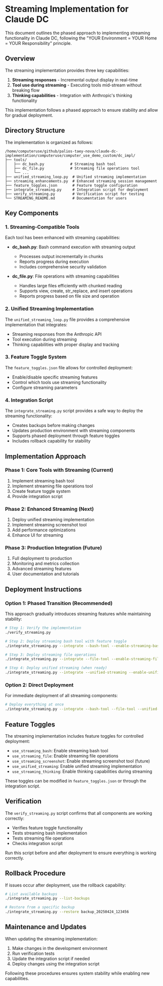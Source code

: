 # Streaming Implementation for Claude DC

This document outlines the phased approach to implementing streaming functionality in Claude DC, following the "YOUR Environment = YOUR Home = YOUR Responsibility" principle.

## Overview

The streaming implementation provides three key capabilities:
1. **Streaming responses** - Incremental output display in real-time
2. **Tool use during streaming** - Executing tools mid-stream without breaking flow
3. **Thinking capabilities** - Integration with Anthropic's thinking functionality

This implementation follows a phased approach to ensure stability and allow for gradual deployment.

## Directory Structure

The implementation is organized as follows:

```
/home/computeruse/github/palios-taey-nova/claude-dc-implementation/computeruse/computer_use_demo_custom/dc_impl/
├── tools/
│   ├── dc_bash.py            # Streaming bash tool
│   ├── dc_file.py            # Streaming file operations tool
│   └── ...
├── unified_streaming_loop.py  # Unified streaming implementation
├── streaming_enhancements.py  # Enhanced streaming session management
├── feature_toggles.json       # Feature toggle configuration
├── integrate_streaming.py     # Integration script for deployment
├── verify_streaming.py        # Verification script for testing
└── STREAMING_README.md        # Documentation for users
```

## Key Components

### 1. Streaming-Compatible Tools

Each tool has been enhanced with streaming capabilities:

- **dc_bash.py**: Bash command execution with streaming output
  - Processes output incrementally in chunks
  - Reports progress during execution
  - Includes comprehensive security validation

- **dc_file.py**: File operations with streaming capabilities
  - Handles large files efficiently with chunked reading
  - Supports view, create, str_replace, and insert operations
  - Reports progress based on file size and operation

### 2. Unified Streaming Implementation

The `unified_streaming_loop.py` file provides a comprehensive implementation that integrates:
- Streaming responses from the Anthropic API
- Tool execution during streaming
- Thinking capabilities with proper display and tracking

### 3. Feature Toggle System

The `feature_toggles.json` file allows for controlled deployment:
- Enable/disable specific streaming features
- Control which tools use streaming functionality
- Configure streaming parameters

### 4. Integration Script

The `integrate_streaming.py` script provides a safe way to deploy the streaming functionality:
- Creates backups before making changes
- Updates production environment with streaming components
- Supports phased deployment through feature toggles
- Includes rollback capability for stability

## Implementation Approach

### Phase 1: Core Tools with Streaming (Current)

1. Implement streaming bash tool
2. Implement streaming file operations tool
3. Create feature toggle system
4. Provide integration script

### Phase 2: Enhanced Streaming (Next)

1. Deploy unified streaming implementation
2. Implement streaming screenshot tool
3. Add performance optimizations
4. Enhance UI for streaming

### Phase 3: Production Integration (Future)

1. Full deployment to production
2. Monitoring and metrics collection
3. Advanced streaming features
4. User documentation and tutorials

## Deployment Instructions

### Option 1: Phased Transition (Recommended)

This approach gradually introduces streaming features while maintaining stability:

```bash
# Step 1: Verify the implementation
./verify_streaming.py

# Step 2: Deploy streaming bash tool with feature toggle
./integrate_streaming.py --integrate --bash-tool --enable-streaming-bash=true

# Step 3: Deploy streaming file operations
./integrate_streaming.py --integrate --file-tool --enable-streaming-file=true

# Step 4: Deploy unified streaming (when ready)
./integrate_streaming.py --integrate --unified-streaming --enable-unified-streaming=true
```

### Option 2: Direct Deployment

For immediate deployment of all streaming components:

```bash
# Deploy everything at once
./integrate_streaming.py --integrate --bash-tool --file-tool --unified-streaming --update-loop
```

## Feature Toggles

The streaming implementation includes feature toggles for controlled deployment:

- `use_streaming_bash`: Enable streaming bash tool
- `use_streaming_file`: Enable streaming file operations
- `use_streaming_screenshot`: Enable streaming screenshot tool (future)
- `use_unified_streaming`: Enable unified streaming implementation
- `use_streaming_thinking`: Enable thinking capabilities during streaming

These toggles can be modified in `feature_toggles.json` or through the integration script.

## Verification

The `verify_streaming.py` script confirms that all components are working correctly:
- Verifies feature toggle functionality
- Tests streaming bash implementation
- Tests streaming file operations
- Checks integration script

Run this script before and after deployment to ensure everything is working correctly.

## Rollback Procedure

If issues occur after deployment, use the rollback capability:

```bash
# List available backups
./integrate_streaming.py --list-backups

# Restore from a specific backup
./integrate_streaming.py --restore backup_20250424_123456
```

## Maintenance and Updates

When updating the streaming implementation:

1. Make changes in the development environment
2. Run verification tests
3. Update the integration script if needed
4. Deploy changes using the integration script

Following these procedures ensures system stability while enabling new capabilities.